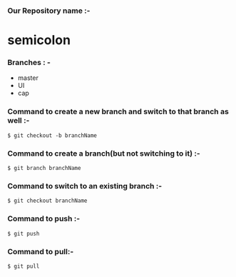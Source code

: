 ### Our Repository name :- 

# semicolon

### Branches : -
*	master
*	UI
*	cap

### Command to create a new branch and switch to that branch as well :-
```$ git checkout -b branchName```

### Command to create a branch(but not switching to it) :-
```$ git branch branchName```

### Command to switch to an existing branch :-
```$ git checkout branchName```

### Command to push :-
```$ git push```

### Command to pull:-
```$ git pull```



